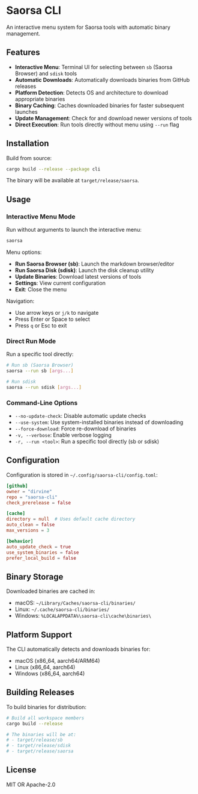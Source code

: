 # Saorsa CLI

An interactive menu system for Saorsa tools with automatic binary management.

## Features

- **Interactive Menu**: Terminal UI for selecting between `sb` (Saorsa Browser) and `sdisk` tools
- **Automatic Downloads**: Automatically downloads binaries from GitHub releases
- **Platform Detection**: Detects OS and architecture to download appropriate binaries
- **Binary Caching**: Caches downloaded binaries for faster subsequent launches
- **Update Management**: Check for and download newer versions of tools
- **Direct Execution**: Run tools directly without menu using `--run` flag

## Installation

Build from source:
```bash
cargo build --release --package cli
```

The binary will be available at `target/release/saorsa`.

## Usage

### Interactive Menu Mode

Run without arguments to launch the interactive menu:
```bash
saorsa
```

Menu options:
- **Run Saorsa Browser (sb)**: Launch the markdown browser/editor
- **Run Saorsa Disk (sdisk)**: Launch the disk cleanup utility
- **Update Binaries**: Download latest versions of tools
- **Settings**: View current configuration
- **Exit**: Close the menu

Navigation:
- Use arrow keys or `j/k` to navigate
- Press Enter or Space to select
- Press `q` or Esc to exit

### Direct Run Mode

Run a specific tool directly:
```bash
# Run sb (Saorsa Browser)
saorsa --run sb [args...]

# Run sdisk
saorsa --run sdisk [args...]
```

### Command-Line Options

- `--no-update-check`: Disable automatic update checks
- `--use-system`: Use system-installed binaries instead of downloading
- `--force-download`: Force re-download of binaries
- `-v, --verbose`: Enable verbose logging
- `-r, --run <tool>`: Run a specific tool directly (sb or sdisk)

## Configuration

Configuration is stored in `~/.config/saorsa-cli/config.toml`:

```toml
[github]
owner = "dirvine"
repo = "saorsa-cli"
check_prerelease = false

[cache]
directory = null  # Uses default cache directory
auto_clean = false
max_versions = 3

[behavior]
auto_update_check = true
use_system_binaries = false
prefer_local_build = false
```

## Binary Storage

Downloaded binaries are cached in:
- macOS: `~/Library/Caches/saorsa-cli/binaries/`
- Linux: `~/.cache/saorsa-cli/binaries/`
- Windows: `%LOCALAPPDATA%\saorsa-cli\cache\binaries\`

## Platform Support

The CLI automatically detects and downloads binaries for:
- macOS (x86_64, aarch64/ARM64)
- Linux (x86_64, aarch64)
- Windows (x86_64, aarch64)

## Building Releases

To build binaries for distribution:

```bash
# Build all workspace members
cargo build --release

# The binaries will be at:
# - target/release/sb
# - target/release/sdisk
# - target/release/saorsa
```

## License

MIT OR Apache-2.0